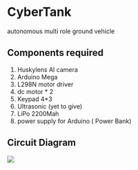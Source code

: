 # CyberTank
autonomous multi role ground vehicle

## Components required 
1. Huskylens AI camera
2. Arduino Mega
3. L298N motor driver
4. dc motor * 2
5. Keypad 4*3
6. Ultrasonic (yet to give)
7. LiPo 2200Mah
8. power supply for Arduino ( Power Bank)

## Circuit Diagram
<img src="https://github.com/evilmind1/CyberTank/design/design.png"/>
